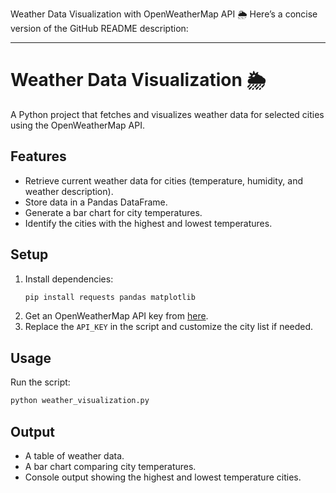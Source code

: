 Weather Data Visualization with OpenWeatherMap API 🌦️
Here’s a concise version of the GitHub README description:

---

# Weather Data Visualization 🌦️

A Python project that fetches and visualizes weather data for selected cities using the OpenWeatherMap API.

## Features
- Retrieve current weather data for cities (temperature, humidity, and weather description).
- Store data in a Pandas DataFrame.
- Generate a bar chart for city temperatures.
- Identify the cities with the highest and lowest temperatures.

## Setup
1. Install dependencies:
   ```bash
   pip install requests pandas matplotlib
   ```
2. Get an OpenWeatherMap API key from [here](https://openweathermap.org/api).
3. Replace the `API_KEY` in the script and customize the city list if needed.

## Usage
Run the script:
```bash
python weather_visualization.py
```

## Output
- A table of weather data.
- A bar chart comparing city temperatures.
- Console output showing the highest and lowest temperature cities.


